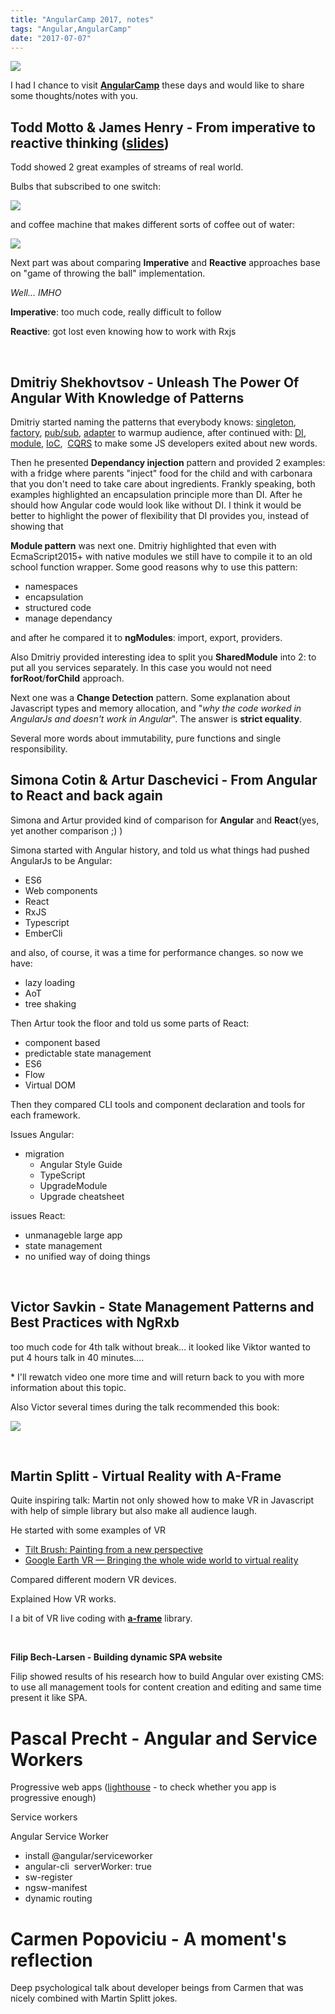 ```yaml
---
title: "AngularCamp 2017, notes"
tags: "Angular,AngularCamp"
date: "2017-07-07"
---
```


![](images/IMG-4c24743ce80cbbd8723a28eec0a6c01c-V.jpg)

I had I chance to visit **[AngularCamp](https://angularcamp.org)** these days and would like to share some thoughts/notes with you.

## Todd Motto & James Henry - From imperative to reactive thinking ([slides](https://speakerdeck.com/toddmotto/from-imperative-to-reactive-thinking))

Todd showed 2 great examples of streams of real world.

Bulbs that subscribed to one switch:

![](images/Screen-Shot-2017-07-10-at-22.01.25.png)

and coffee machine that makes different sorts of coffee out of water:

![](images/Screen-Shot-2017-07-10-at-22.02.57.png)

Next part was about comparing **Imperative** and **Reactive** approaches base on "game of throwing the ball" implementation.

_Well... IMHO_

**Imperative**: too much code, really difficult to follow

**Reactive**: got lost even knowing how to work with Rxjs

 

## Dmitriy Shekhovtsov - Unleash The Power Of Angular With Knowledge of Patterns

Dmitriy started naming the patterns that everybody knows: [singleton](https://en.wikipedia.org/wiki/Singleton_pattern), [factory](https://en.wikipedia.org/wiki/Factory_(object-oriented_programming)), [pub/sub](https://en.wikipedia.org/wiki/Publish%E2%80%93subscribe_pattern), [adapter](https://en.wikipedia.org/wiki/Adapter_pattern) to warmup audience, after continued with: [DI](https://en.wikipedia.org/wiki/Dependency_injection), [module](https://en.wikipedia.org/wiki/Module_pattern), [IoC](https://en.wikipedia.org/wiki/Inversion_of_control),  [CQRS](https://en.wikipedia.org/wiki/Command%E2%80%93query_separation) to make some JS developers exited about new words.

Then he presented **Dependancy injection** pattern and provided 2 examples: with a fridge where parents "inject" food for the child and with carbonara that you don't need to take care about ingredients. Frankly speaking, both examples highlighted an encapsulation principle more than DI. After he should how Angular code would look like without DI. I think it would be better to highlight the power of flexibility that DI provides you, instead of showing that

**Module pattern** was next one. Dmitriy highlighted that even with EcmaScript2015+ with native modules we still have to compile it to an old school function wrapper. Some good reasons why to use this pattern:

- namespaces
- encapsulation
- structured code
- manage dependancy

and after he compared it to **ngModules**: import, export, providers.

Also Dmitriy provided interesting idea to split you **SharedModule** into 2: to put all you services separately. In this case you would not need **forRoot**/**forChild** approach.

Next one was a **Change Detection** pattern. Some explanation about Javascript types and memory allocation, and "_why the code worked in AngularJs and doesn't work in Angular_". The answer is **strict equality**.

Several more words about immutability, pure functions and single responsibility.

## Simona Cotin & Artur Daschevici - From Angular to React and back again

Simona and Artur provided kind of comparison for **Angular** and **React**(yes, yet another comparison ;) )

Simona started with Angular history, and told us what things had pushed AngularJs to be Angular:

- ES6
- Web components
- React
- RxJS
- Typescript
- EmberCli

and also, of course, it was a time for performance changes. so now we have:

- lazy loading
- AoT
- tree shaking

Then Artur took the floor and told us some parts of React:

- component based
- predictable state management
- ES6
- Flow
- Virtual DOM

Then they compared CLI tools and component declaration and tools for each framework.

Issues Angular:

- migration
    - Angular Style Guide
    - TypeScript
    - UpgradeModule
    - Upgrade cheatsheet

issues React:

- unmanageble large app
- state management
- no unified way of doing things

 

## Victor Savkin - State Management Patterns and Best Practices with NgRxb

too much code for 4th talk without break... it looked like Viktor wanted to put 4 hours talk in 40 minutes....

\* I'll rewatch video one more time and will return back to you with more information about this topic.

Also Victor several times during the talk recommended this book:

[![](images/images.jpg)](https://books.google.nl/books/about/Enterprise_Integration_Patterns.html?id=bUlsAQAAQBAJ&printsec=frontcover&source=kp_read_button&redir_esc=y#v=onepage&q&f=false)

 

## Martin Splitt - Virtual Reality with A-Frame

Quite inspiring talk: Martin not only showed how to make VR in Javascript with help of simple library but also make all audience laugh.

He started with some examples of VR

- [Tilt Brush: Painting from a new perspective](https://www.youtube.com/watch?v=TckqNdrdbgk)
- [Google Earth VR — Bringing the whole wide world to virtual reality](https://www.youtube.com/watch?v=SCrkZOx5Q1M)

Compared different modern VR devices.

Explained How VR works.

I a bit of VR live coding with [**a-frame**](https://aframe.io) library.

 

**Filip Bech-Larsen - Building dynamic SPA website**

Filip showed results of his research how to build Angular over existing CMS: to use all management tools for content creation and editing and same time present it like SPA.

# Pascal Precht - Angular and Service Workers

Progressive web apps ([lighthouse](https://developers.google.com/web/tools/lighthouse/) - to check whether you app is progressive enough)

Service workers

Angular Service Worker

- install @angular/serviceworker
- angular-cli  serverWorker: true
- sw-register
- ngsw-manifest
- dynamic routing

# Carmen Popoviciu - A moment's reflection

Deep psychological talk about developer beings from Carmen that was nicely combined with Martin Splitt jokes.
